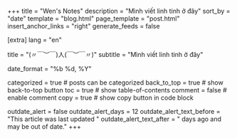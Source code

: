 +++
title = "Wen's Notes"
description = "Mình viết linh tinh ở đây"
sort_by = "date"
template = "blog.html"
page_template = "post.html"
insert_anchor_links = "right"
generate_feeds = false

[extra]
lang = "en"

title = "(〃￣︶￣)人(￣︶￣〃)"
subtitle = "Mình viết linh tinh ở đây"

date_format = "%b %d, %Y"

categorized = true # posts can be categorized
back_to_top = true # show back-to-top button
toc = true # show table-of-contents
comment = false # enable comment
copy = true # show copy button in code block

outdate_alert = false
outdate_alert_days = 12
outdate_alert_text_before = "This article was last updated "
outdate_alert_text_after = " days ago and may be out of date."
+++
